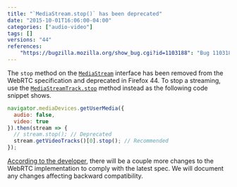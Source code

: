 ```yaml
---
title: "`MediaStream.stop()` has been deprecated"
date: "2015-10-01T16:06:00-04:00"
categories: ["audio-video"]
tags: []
versions: "44"
references:
    "https://bugzilla.mozilla.org/show_bug.cgi?id=1103188": "Bug 1103188 - Implement MediaStream.addTrack()/removeTrack()"
---
```

The `stop` method on the [`MediaStream`](https://developer.mozilla.org/en-US/docs/Web/API/MediaStream) interface has been removed from the WebRTC specification and deprecated in Firefox 44. To stop a streaming, use the [`MediaStreamTrack.stop`](https://developer.mozilla.org/en-US/docs/Web/API/MediaStreamTrack/stop) method instead as the following code snippet shows.

```js
navigator.mediaDevices.getUserMedia({
  audio: false,
  video: true
}).then(stream => {
  // stream.stop(); // Deprecated
  stream.getVideoTracks()[0].stop(); // Recommended
});
```

[According to the developer](https://bugzilla.mozilla.org/show_bug.cgi?id=1103188#c106), there will be a couple more changes to the WebRTC implementation to comply with the latest spec. We will document any changes affecting backward compatibility.

